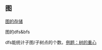 ## 图
[图的存储](https://blog.csdn.net/raelum/article/details/129108365)

图的dfs&bfs

dfs能统计子图/子树点的个数。[例题：树的重心](https://www.acwing.com/problem/content/description/848/)


